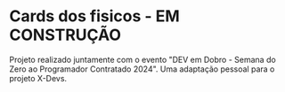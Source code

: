 # Cards dos fisicos - EM CONSTRUÇÃO
Projeto realizado juntamente com o evento "DEV em Dobro - Semana do Zero ao Programador Contratado 2024". Uma adaptação pessoal para o projeto X-Devs. 
